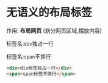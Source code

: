 # 无语义的布局标签

作用: **布局网页** (划分网页区域,摆放内容)

标签名:`div`独占一行

标签名:`span`不换行

```html
<div>div标签独占一行</div>
<span>span标签不换行</span>

```

